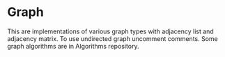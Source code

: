 # Graph

This are implementations of various graph types with adjacency list and adjacency matrix. To use undirected graph uncomment comments. Some graph algorithms are in Algorithms repository.
